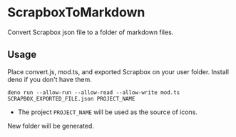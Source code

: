 # ScrapboxToMarkdown
Convert Scrapbox json file to a folder of markdown files.
## Usage
Place convert.js, mod.ts, and exported Scrapbox on your user folder. Install deno if you don't have them.

`deno run --allow-run --allow-read --allow-write mod.ts SCRAPBOX_EXPORTED_FILE.json PROJECT_NAME`
- The project `PROJECT_NAME` will be used as the source of icons.

New folder will be generated.
